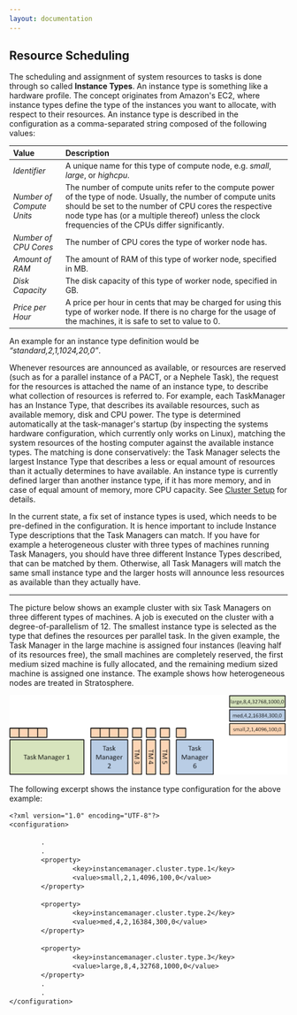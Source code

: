 ```yaml
---
layout: documentation
---
```

Resource Scheduling
-------------------

The scheduling and assignment of system resources to tasks is done
through so called **Instance Types**. An instance type is something like
a hardware profile. The concept originates from Amazon's EC2, where
instance types define the type of the instances you want to allocate,
with respect to their resources. An instance type is described in the
configuration as a comma-separated string composed of the following
values:

<table>
<thead>
<tr class="header">
<th align="left">Value</th>
<th align="left">Description</th>
</tr>
</thead>
<tbody>
<tr class="odd">
<td align="left"><em>Identifier</em></td>
<td align="left">A unique name for this type of compute node, e.g. <em>small</em>, <em>large</em>, or <em>highcpu</em>.</td>
</tr>
<tr class="even">
<td align="left"><em>Number of Compute Units</em></td>
<td align="left">The number of compute units refer to the compute power of the type of node. Usually, the number of compute units should be set to the number of CPU cores the respective node type has (or a multiple thereof) unless the clock frequencies of the CPUs differ significantly.</td>
</tr>
<tr class="odd">
<td align="left"><em>Number of CPU Cores</em></td>
<td align="left">The number of CPU cores the type of worker node has.</td>
</tr>
<tr class="even">
<td align="left"><em>Amount of RAM</em></td>
<td align="left">The amount of RAM of this type of worker node, specified in MB.</td>
</tr>
<tr class="odd">
<td align="left"><em>Disk Capacity</em></td>
<td align="left">The disk capacity of this type of worker node, specified in GB.</td>
</tr>
<tr class="even">
<td align="left"><em>Price per Hour</em></td>
<td align="left">A price per hour in cents that may be charged for using this type of worker node. If there is no charge for the usage of the machines, it is safe to set to value to 0.</td>
</tr>
</tbody>
</table>

An example for an instance type definition would be
*“standard,2,1,1024,20,0”*.

Whenever resources are announced as available, or resources are reserved
(such as for a parallel instance of a PACT, or a Nephele Task), the
request for the resources is attached the name of an instance type, to
describe what collection of resources is referred to. For example, each
TaskManager has an Instance Type, that describes its available
resources, such as available memory, disk and CPU power. The type is
determined automatically at the task-manager's startup (by inspecting
the systems hardware configuration, which currently only works on
Linux), matching the system resources of the hosting computer against
the available instance types. The matching is done conservatively: the
Task Manager selects the largest Instance Type that describes a less or
equal amount of resources than it actually determines to have available.
An instance type is currently defined larger than another instance type,
if it has more memory, and in case of equal amount of memory, more CPU
capacity. See [Cluster
Setup](clustersetup#clusterinstanceconfig "clustersetup")
for details.

In the current state, a fix set of instance types is used, which needs
to be pre-defined in the configuration. It is hence important to include
Instance Type descriptions that the Task Managers can match. If you have
for example a heterogeneous cluster with three types of machines running
Task Managers, you should have three different Instance Types described,
that can be matched by them. Otherwise, all Task Managers will match the
same small instance type and the larger hosts will announce less
resources as available than they actually have.

* * * * *

The picture below shows an example cluster with six Task Managers on
three different types of machines. A job is executed on the cluster with
a degree-of-parallelism of 12. The smallest instance type is selected as
the type that defines the resources per parallel task. In the given
example, the Task Manager in the large machine is assigned four
instances (leaving half of its resources free), the small machines are
completely reserved, the first medium sized machine is fully allocated,
and the remaining medium sized machine is assigned one instance. The
example shows how heterogeneous nodes are treated in Stratosphere.

[![](media/wiki/resource_allocation.png)](media/wiki/resource_allocation.png "wiki:resource_allocation.png")

The following excerpt shows the instance type configuration for the
above example:

    <?xml version="1.0" encoding="UTF-8"?>
    <configuration>

            .
            .
            <property>
                    <key>instancemanager.cluster.type.1</key>
                    <value>small,2,1,4096,100,0</value>
            </property>

            <property>
                    <key>instancemanager.cluster.type.2</key>
                    <value>med,4,2,16384,300,0</value>
            </property>

            <property>
                    <key>instancemanager.cluster.type.3</key>
                    <value>large,8,4,32768,1000,0</value>
            </property>
            .
            .
    </configuration>

